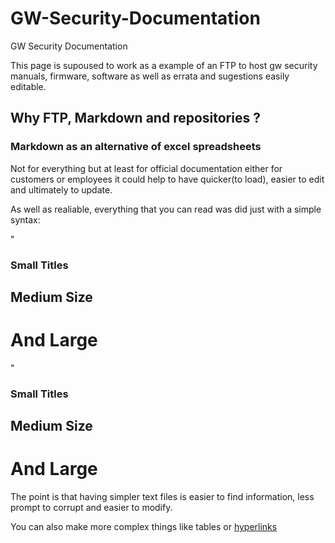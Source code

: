 # GW-Security-Documentation
GW Security Documentation 

This page is supoused to work as a example of an FTP to host gw security manuals, firmware, software as well as errata and sugestions easily editable. 

## Why FTP, Markdown and repositories ? 

### Markdown as an alternative of excel spreadsheets 

Not for everything but at least for official documentation either for customers or employees it could help to have quicker(to load), easier to edit and ultimately to update. 

As well as realiable, everything that you can read was did just with a simple syntax: 

"
### Small Titles
## Medium Size
# And Large
" 

### Small Titles
## Medium Size
# And Large

The point is that having simpler text files is easier to find information, less prompt to corrupt and easier to modify. 

You can also make more complex things like tables or [hyperlinks](https://www.markdownguide.org/cheat-sheet/)
